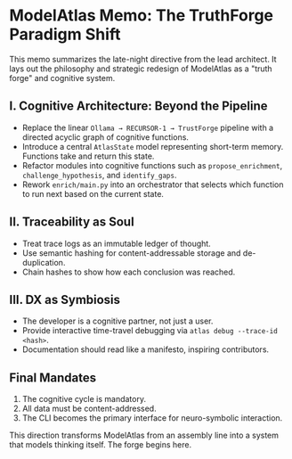 # ModelAtlas Memo: The TruthForge Paradigm Shift

This memo summarizes the late-night directive from the lead architect. It lays out the philosophy and strategic redesign of ModelAtlas as a "truth forge" and cognitive system.

## I. Cognitive Architecture: Beyond the Pipeline
- Replace the linear `Ollama → RECURSOR-1 → TrustForge` pipeline with a directed acyclic graph of cognitive functions.
- Introduce a central `AtlasState` model representing short-term memory. Functions take and return this state.
- Refactor modules into cognitive functions such as `propose_enrichment`, `challenge_hypothesis`, and `identify_gaps`.
- Rework `enrich/main.py` into an orchestrator that selects which function to run next based on the current state.

## II. Traceability as Soul
- Treat trace logs as an immutable ledger of thought.
- Use semantic hashing for content-addressable storage and de-duplication.
- Chain hashes to show how each conclusion was reached.

## III. DX as Symbiosis
- The developer is a cognitive partner, not just a user.
- Provide interactive time-travel debugging via `atlas debug --trace-id <hash>`.
- Documentation should read like a manifesto, inspiring contributors.

## Final Mandates
1. The cognitive cycle is mandatory.
2. All data must be content-addressed.
3. The CLI becomes the primary interface for neuro-symbolic interaction.

This direction transforms ModelAtlas from an assembly line into a system that models thinking itself. The forge begins here.

